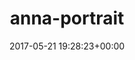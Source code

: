 ---
title:		"anna-portrait"
type:		"photos"
mediatype:		"upload"
description:		"TBC"
date:		"2017-05-21 19:28:23+00:00"
album:		"people"
filename:		"anna-portrait.md"
series:		""
cl_public_id:		"people/anna-portrait"
cl_version:		1497005333
format:		"tiff"
bytes:		1762448
width:		961
height:		1440
colours:
- "#7D5D4B"
- "#111D21"
- "#CFB7AF"
- "#6D5B3B"
- "#3F3723"
- "#34231A"
- "#BF9584"
- "#393730"
- "#356573"
- "#2D3431"
- "#7A7540"
- "#766A5F"
- "#394123"
- "#0E1614"
- "#596932"
- "#6E713D"
- "#8A5555"
- "#172115"
- "#29390A"
- "#68685A"
- "#05151B"
- "#BD8685"
exposure_mode:		"Auto"
program:		"Aperture-priority AE"
aperture:		"1.4"
focal_length:		"50.0 mm"
iso:		"100"
shutter_speed:		"1/640"
metering:		"Multi-segment"
flash:		"Off, Did not fire"
white_balance:		"As Shot"
colour_temp:		"4800"
has_crop:		"false"
orientation:		"Horizontal (normal)"
camera_model:		"NIKON D800"
lens_info:		"0mm f/0"
artist:		"No artist info"
x_resolution:		"300"
y_resolution:		"300"
---